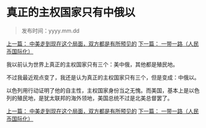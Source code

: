 #  真正的主权国家只有中俄以 

> 发布时间：yyyy.mm.dd

[上一篇： 中美走到现在这个局面，双方都是有所预见的](/social/article32)
[下一篇： 一带一路（人民币国际化）](/social/article34)

我以前认为世界上真正的主权国家只有三个：美中俄，其他都是殖民地。

不过我最近观点变了，我还是认为真正的主权国家只有三个，但是变成：中俄以。

以色列用行动证明了他的自主性，主权国家身份当之无愧。而美国，基本上是以色列的殖民地，是犹太联邦的海外领地，美国总统不过是北美总督罢了。

[上一篇： 中美走到现在这个局面，双方都是有所预见的](/social/article32)
[下一篇： 一带一路（人民币国际化）](/social/article34)